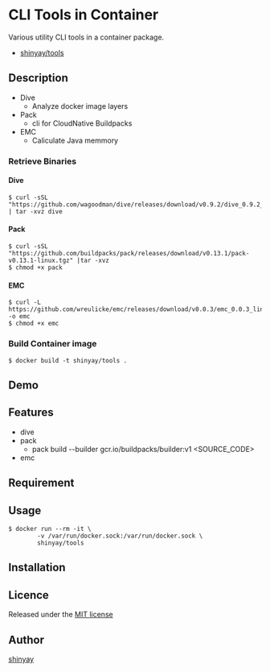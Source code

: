 #  CLI Tools in Container

Various utility CLI tools in a container package.

- [shinyay/tools](https://hub.docker.com/repository/docker/shinyay/tools)

## Description
- Dive
  - Analyze docker image layers
- Pack
  - cli for CloudNative Buildpacks
- EMC
  - Caliculate Java memmory

### Retrieve Binaries
#### Dive
```
$ curl -sSL "https://github.com/wagoodman/dive/releases/download/v0.9.2/dive_0.9.2_linux_amd64.tar.gz" | tar -xvz dive
```

#### Pack
```
$ curl -sSL "https://github.com/buildpacks/pack/releases/download/v0.13.1/pack-v0.13.1-linux.tgz" |tar -xvz
$ chmod +x pack
```

#### EMC
```
$ curl -L https://github.com/wreulicke/emc/releases/download/v0.0.3/emc_0.0.3_linux_amd64 -o emc
$ chmod +x emc
```

### Build Container image
```
$ docker build -t shinyay/tools .
```

## Demo

## Features

- dive
- pack
  - pack build --builder gcr.io/buildpacks/builder:v1 <SOURCE_CODE>
- emc

## Requirement

## Usage
```
$ docker run --rm -it \
        -v /var/run/docker.sock:/var/run/docker.sock \
        shinyay/tools
```

## Installation

## Licence

Released under the [MIT license](https://gist.githubusercontent.com/shinyay/56e54ee4c0e22db8211e05e70a63247e/raw/34c6fdd50d54aa8e23560c296424aeb61599aa71/LICENSE)

## Author

[shinyay](https://github.com/shinyay)
